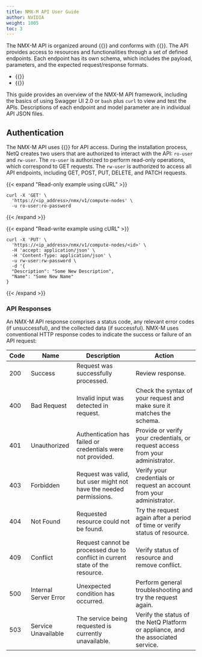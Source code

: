 ```yaml
---
title: NMX-M API User Guide
author: NVIDIA
weight: 1005
toc: 3
---
```


The NMX-M API is organized around {{<exlink url="https://en.wikipedia.org/wiki/REST" text="REST">}} and conforms with {{<exlink url="https://spec.openapis.org/oas/v3.0.3" text="OpenAPI Specification v3.0.3">}}. The API provides access to resources and functionalities <!--which ones?--> through a set of defined endpoints. Each endpoint has its own schema, which includes the payload, parameters, and the expected request/response formats.

<!--update these links-->
- {{<exlink url="https://docs.nvidia.com/networking-ethernet-software/nmx-api-8513100/" text="NMX-M REST API in Swagger">}}
- {{<exlink url="https://docs.nvidia.com/networking-ethernet-software/nmx-api-8513100/openapi.yaml" text="View the full object model">}}

This guide provides an overview of the NMX-M API framework, including the basics of using Swagger UI 2.0 or `bash` plus `curl` to view and test the APIs. Descriptions of each endpoint and model parameter are in individual API JSON files.

## Authentication

The NMX-M API uses {{<exlink url="https://developer.konghq.com/plugins/basic-auth/" text="Kong Basic Auth">}} for API access. During the installation process, NetQ creates two users that are authorized to interact with the API: `ro-user` and `rw-user`. The `ro-user` is authorized to perform read-only operations, which correspond to GET requests. The `rw-user` is authorized to access all API endpoints, including GET, POST, PUT, DELETE, and PATCH requests. <!--what about admin, admin?-->

{{< expand "Read-only example using cURL" >}}
```
curl -X 'GET' \ 
  'https://<ip_address>/nmx/v1/compute-nodes' \ 
  -u ro-user:ro-password 
```
{{< /expand >}}

{{< expand "Read-write example using cURL" >}}
```
curl -X 'PUT' \ 
  'https://<ip_address>/nmx/v1/compute-nodes/<id>' \ 
  -H 'accept: application/json' \ 
  -H 'Content-Type: application/json' \ 
  -u rw-user:rw-password \ 
  -d '{ 
  "Description": "Some New Description", 
  "Name": "Some New Name" 
}
```
{{< /expand >}}

### API Responses

An NMX-M API response comprises a status code, any relevant error codes (if unsuccessful), and the collected data (if successful). NMX-M uses conventional HTTP response codes to indicate the success or failure of an API request:

| Code | Name | Description | Action |
| ---- | ---- | ----| ---- |
| 200 | Success | Request was successfully processed. | Review response. |
| 400  | Bad Request | Invalid input was detected in request. | Check the syntax of your request and make sure it matches the schema. |
| 401  | Unauthorized | Authentication has failed or credentials were not provided. | Provide or verify your credentials, or request access from your administrator. |
| 403  | Forbidden | Request was valid, but user might not have the needed permissions. | Verify your credentials or request an account from your administrator. |
| 404  | Not Found | Requested resource could not be found. | Try the request again after a period of time or verify status of resource. |
| 409  | Conflict | Request cannot be processed due to conflict in current state of the resource. | Verify status of resource and remove conflict. |
| 500  | Internal Server Error | Unexpected condition has occurred. | Perform general troubleshooting and try the request again. |
| 503  | Service Unavailable | The service being requested is currently unavailable. | Verify the status of the NetQ Platform or appliance, and the associated service. |